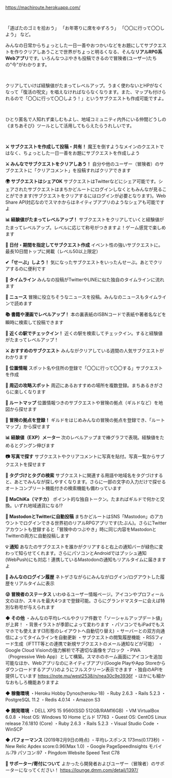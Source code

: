 https://machiroute.herokuapp.com/

<br>

「道ばたのゴミを拾おう」
「お年寄りに席をゆずろう」
「〇〇に行って〇〇しよう」 など。

みんなの日常からちょっとした一日一善やおつかいなどをお題にしてサブクエストを作りクリアしあうことで世界がちょっと明るくなる、そんな<b>リアルRPG系Webアプリ</b>です。いろんなつぶやきも投稿できるので冒険者(ユーザー)たちの"今"がわかります。

<br>

クリアしていけば経験値がたまってレベルアップ。うまく使わないとHPがなくなって「復活の呪文」を唱えなければならなくなります。また、マップも付けられるので「〇〇に行って〇〇しよう！」というサブクエストも作成可能ですよ。

<br>

ひとり匿名で人知れず楽しむもよし、地域コミュニティ内外にいる仲間どうしの《まちあそび》ツールとして活用してもらえたらうれしいです。

<br>

<b>⚔ サブクエストを作成して投稿・共有！</b>
魔王を倒すようなメインのクエストではなく、ちょっとした一日一善をお題にサブクエストを作成しよう

<b>⚔ みんなでサブクエストをクリアしあう！</b>
自分や他のユーザー（冒険者）のサブクエストに「クリアコメント」を投稿すればクリアできます

<b>🌍 サブクエストはシェアOK</b>
サブクエストはTwitterなどにシェア可能です。シェアされたサブクエストはまちかどルートにログインしなくともみんなが見ることができます(サブクエストをクリアするにはログインが必要となります)。Web Share API対応なのでスマホからはネイティブアプリのようなシェアも可能ですよ

<b>📊 経験値がたまってレベルアップ！</b>
サブクエストをクリアしていくと経験値がたまってレベルアップ。レベルに応じて称号がつきますよ！ゲーム感覚で楽しめます

<b>📆 日付・期間を指定してサブクエスト作成</b>
イベント性の強いサブクエストに。最長10日間トップに掲載（レベル50以上限定）

<b>✔「せーぶ」しよう！</b>
気になったサブクエストをいったんせーぶ。あとでクリアするのに便利です

<b>📝 タイムライン</b>
みんなの投稿がTwitterやLINEに似た独自のタイムラインに流れます

<b>📰 ニュース</b>
冒険に役立ちそうなニュースを投稿。みんなのニュースもタイムラインで読めます

<b>📚 書籍や漫画でレベルアップ！</b>
本の裏表紙のISBNコードで表紙や著者名などを瞬時に検索して投稿できます

<b>🚃 近くの駅でチェックイン！</b>
近くの駅を検索してチェックイン。すると経験値がたまってレベルアップ！

<b>⚔ おすすめのサブクエスト</b>
みんながクリアしている週間の人気サブクエストがわかります

<b>🗾 位置情報</b>
スポット名や住所の登録で「〇〇に行って〇〇する」サブクエストを作成

<b>🗾 周辺の攻略スポット</b>
周辺にあるおすすめの場所を複数登録。まちあるきがさらに楽しくなります

<b>🚩 ルートマップ</b>
位置情報つきのサブクエストや冒険の拠点（ギルドなど）を地図から探せます

<b>🕍 冒険の拠点を登録！</b>
ギルドをはじめみんなの冒険の拠点を登録でき、「ルートマップ」から探せます

<b>📊 経験値（EXP）メーター </b>
次のレベルアップまで棒グラフで表現。経験値をためるとグングン伸びます

<b>📷 写真で探す</b>
サブクエストやクリアコメントに写真を貼付。写真一覧からサブクエストを探せます

<b>📎 タグづけとタグの検索</b>
サブクエストに関連する用語や地域名をタグづけすると、あとでみんなが探しやすくなります。さらに一部の文字の入力だけで探せるオートコンプリート機能付きの検索機能も備わっています

<b>🎁 MaChiKa（マチカ）</b>
ポイント的な独自トークン。たまればギルドで何かと交換。いずれ地域通貨になる!?

<b>📣 MastodonとTwitterに自動投稿</b>
まちかどルートはSNS「Mastodon」のアカウントでログインできる世界初のリアルRPGアプリです(たぶん)。さらにTwitterアカウントも登録すると「冒険中のつぶやき」時に同じ内容をMastodonとTwitterの両方に自動投稿します

<b>💡 通知</b>
あなたのサブクエストを誰かがクリアすると右上の通知バーが緑色に変わって知らせてくれます。さらにパソコンとAndroidではプッシュ通知(WebPush)にも対応！連携しているMastodonの通知もリアルタイムに届きますよ

<b>🚪 みんなのログイン履歴</b>
ネトゲさながらにみんながログイン/ログアウトした履歴をリアルタイムに表示

<b>😜 冒険者のステータス</b>
いわゆるユーザー情報ページ。アイコンやプロフィール文のほか、スキルを最大4つまで登録可能。さらにグランドマスターに会えば特別な称号が与えられます

<b>◆ その他</b>
・みんなの平均レベルやクリア件数で「ソーシャルアップデート値」が上昇！
・背景イラストが季節によって変わります
・パソコンでもiPadでもスマホでも使えます(3形態のレイアウトへ自動切り替え)
・サーバーとの双方向通信によってタイムラインを自動更新
・サブクエストの閲覧履歴機能
・RSSフィード生成（IFTTT等との連携で新規サブクエストのメール通知などが可能）
・Google Cloud Visionの強力解析で不適切な画像をブロック
・PWA（Progressive Web App）として構築。スマホのホーム画面にアイコンを追加可能なほか、Webアプリなのにネイティブアプリ(Google PlayやApp Storeからダウンロードするアプリ)のようにフルスクリーン表示できます
・独自のAPIを提供しています
https://note.mu/west2538/n/nea30c9e3936f
・ほかにも細かなおもしろ機能ありますよ

<b>◆ 稼働環境</b>
・Heroku Hobby Dynos(heroku-18)
・Ruby 2.6.3
・Rails 5.2.3
・PostgreSQL 11.2
・Redis 4.0.14
・Amazon S3

<b>◆ 開発環境</b>
・DELL XPS 15 9560(SSD 512GB/RAM16GB)
・VM VirtualBox 6.0.8
・Host OS: Windows 10 Home ビルド 17763
・Guest OS: CentOS Linux release 7.6.1810 (Core)
・Ruby 2.6.3
・Rails 5.2.3
・Visual Studio Code
・WinSCP

<b>◆ パフォーマンス</b>
(2019年2月9日の時点)
・平均レスポンス 173ms(0.173秒)
・New Relic Apdex score:0.96(Max 1.0)
・Google PageSpeedInsights モバイル:79 パソコン:97
・Pingdom Website Speed Test C78

<b>💚 サポーター/寄付について</b>
よかったら開発者およびユーザー（冒険者）のサポーターになってください！
https://lounge.dmm.com/detail/1397/